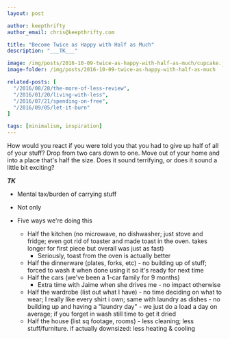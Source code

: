 ```yaml
---
layout: post

author: keepthrifty
author_email: chris@keepthrifty.com

title: "Become Twice as Happy with Half as Much"
description: "___TK___"

image: /img/posts/2016-10-09-twice-as-happy-with-half-as-much/cupcake.jpg
image-folder: /img/posts/2016-10-09-twice-as-happy-with-half-as-much

related-posts: [
  "/2016/08/28/the-more-of-less-review",
  "/2016/01/20/living-with-less",
  "/2016/07/21/spending-on-free",
  "/2016/09/05/let-it-burn"
]

tags: [minimalism, inspiration]
---
```


How would you react if you were told you that you had to give up half of all of your stuff? Drop from two cars down to one. Move out of your home and into a place that's half the size. Does it sound terrifying, or does it sound a little bit exciting?



___TK___
- Mental tax/burden of carrying stuff
- Not only

- Five ways we're doing this
  - Half the kitchen (no microwave, no dishwasher; just stove and fridge; even got rid of toaster and made toast in the oven. takes longer for first piece but overall was just as fast)
    - Seriously, toast from the oven is actually better
  - Half the dinnerware (plates, forks, etc) - no building up of stuff; forced to wash it when done using it so it's ready for next time
  - Half the cars (we've been a 1-car family for 9 months)
    - Extra time with Jaime when she drives me - no impact otherwise
  - Half the wardrobe (list out what I have) - no time deciding on what to wear; I really like every shirt i own; same with laundry as dishes - no building up and having a "laundry day" - we just do a load a day on average; if you forget in wash still time to get it dried
  - Half the house (list sq footage, rooms) - less cleaning; less stuff/furniture. if actually downsized: less heating & cooling
